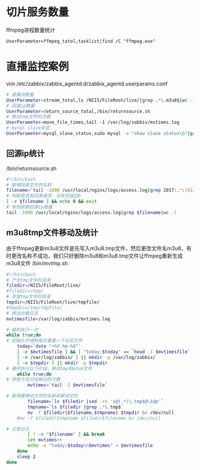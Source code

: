 
# 切片服务数量

ffmpeg进程数量统计
```
UserParameter=ffmpeg_tatol,tasklist|find /C "ffmpeg.exe"
```

# 直播监控案例

vim /etc/zabbix/zabbix_agentd.d/zabbix_agentd.userparams.conf
```bash
# 直播流数量
UserParameter=stream_total,ls /NIIS/FileRoot/live/|grep .*\.m3u8$|wc -l
# 回源ip数量
UserParameter=return_source_total,/bin/returnsource.sh
# 移动tmp文件的次数
UserParameter=move_file_times,tail -1 /var/log/zabbix/mvtimes.log
# mysql slave状态
UserParameter=mysql_slave_status,sudo mysql -e "show slave status\G"|grep Slave_SQL_Running:|awk '{if($2=="Yes"){print 1}else{print 0}}'
```


## 回源ip统计
/bin/returnsource.sh
```bash
#!/bin/bash
# 取得回源文件的名称
filename=`tail -1000 /usr/local/nginx/logs/access.log|grep 2017:.*:[012345]|grep .*\.file.*\.ts|tail -1|awk '{print $7}'`
# 判断是否有回源请求，没有则返回0
[ -z $filename ] && echo 0 && exit
# 有则获取回源ip数量
tail -1000 /usr/local/nginx/logs/access.log|grep $filename|wc -l
```


## m3u8tmp文件移动及统计

由于ffmpeg更新m3u8文件是先写入m3u8.tmp文件，然后更改文件名m3u8，有时更改名称不成功，我们只好删除m3u8和m3u8.tmp文件让ffmpeg重新生成m3u8文件
/bin/mvtmp.sh
```bash
#!/bin/bash
# 产生tmp文件的目录
filedir=/NIIS/FileRoot/live/
#filedir=/tmp/
# 存放tmp文件的目录
tmpdir=/NIIS/FileRoot/live/tmpfile/
#tmpdir=/tmp/tmpfile/
# 移动次数日志
mvtimesfile=/var/log/zabbix/mvtimes.log

# 每秒执行一次
while true;do
# 初始化环境和每天重置一下日志文件
    today=`date "+%Y-%m-%d"`
    [ -e $mvtimesfile ] && [ "today:$today" == `head -1 $mvtimesfile` ] || echo -e "today:$today\n0" > $mvtimesfile
    [ -e /var/log/zabbix/ ] || mkdir -p /var/log/zabbix/
    [ -e $tmpdir ] || mkdir -p $tmpdir
# 循环执行以下片段，移动tmp和m3u8文件
    while true;do
# 获取今天已经移动的次数
        mvtimes=`tail -1 $mvtimesfile`

# 取得要移动文件的名称和移动文件
        filename=`ls $filedir |sed -rn 's@(.*)\.tmp$@\1@p'`
        tmpname=`ls $filedir |grep .*\.tmp$`
        mv -f $filedir{$filename,$tmpname} $tmpdir &> /dev/null
    #mv -f $filedir$tmpname $filedir$filename &> /dev/null

# 记录日志
        [ ! -n "$filename" ] && break
        let mvtimes++
        echo -e "today:$today\n$mvtimes" > $mvtimesfile
    done
    sleep 2
done
```
